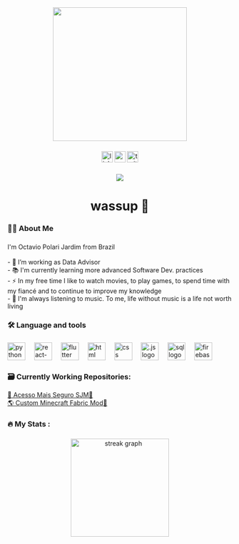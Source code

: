 <div align="center">
  <img height="300" src="https://d3rshtj5w2m4qx.cloudfront.net/7st2v%2Fpreview%2F71993872%2Fmain_large.gif?response-content-disposition=inline%3Bfilename%3D%22main_large.gif%22%3B&response-content-type=image%2Fgif&Expires=1761052086&Signature=G0OJ4iJ2DPFvKz7GCc0UvnwaU~ttZ0UK1PVg01L5tTvUQOAVwToTSnN73fvdOFySyAT~3sV7SOSv28kOUlB3zfPIHPInu~4ADXfKYIk72~l6YC6RGUqfm06gTv5pl6JT~yNg2vbg68tmh2unXRMIUjC7PyBvei8qZJ849SoD9ItyaAOJKkCL9pL6GVSBPrC-i8Fxn0mgSpUETh95Dqq7bzay28VG07nvVk2cFKlsDmiY4kBj6wwKshAldWOwasxaFCEh4quAmQnTa2eaPOhHCroWnP6LxUvkVawz0US~TP5Au3iCZgTgl9F1Le5xjfQyGonbduRKWm36qi3Fz-XSQw__&Key-Pair-Id=APKAJT5WQLLEOADKLHBQ"  />
</div>

###

<div align="center">
  <img src="https://img.shields.io/static/v1?message=LinkedIn&logo=linkedin&label=&color=0077B5&logoColor=white&labelColor=&style=for-the-badge" height="25" alt="linkedin logo"  />
  <img src="https://img.shields.io/static/v1?message=Youtube&logo=youtube&label=&color=FF0000&logoColor=white&labelColor=&style=for-the-badge" height="25" alt="youtube logo"  />
  <img src="https://img.shields.io/static/v1?message=Twitter&logo=twitter&label=&color=1DA1F2&logoColor=white&labelColor=&style=for-the-badge" height="25" alt="twitter logo"  />
</div>

###

<div align="center">
  <img src="https://visitor-badge.laobi.icu/badge?page_id=octavio-polari.octavio.polari&"  />
</div>

###

<h1 align="center">wassup 🤙</h1>

###

<h3 align="left">👩‍💻  About Me</h3>

###

<p align="left">
  I'm Octavio Polari Jardim from Brazil<br>
  <br>
  - 🔭 I’m working as Data Advisor<br>
  - 📚 I'm currently learning more advanced Software Dev. practices<br>
  - ⚡ In my free time I like to watch movies, to play games, to spend time with my fiancé and to continue to improve my knowledge<br>
  - 🎵 I'm always listening to music. To me, life without music is a life not worth living
</p>

###

<h3 align="left">🛠 Language and tools</h3>

###

<div align="left">
  <img src="https://cdn.jsdelivr.net/gh/devicons/devicon/icons/python/python-original-wordmark.svg" height="40" alt="python logo"  />
  <img width="12" />
  <img src="https://img.icons8.com/?size=100&id=123603&format=png&color=000000" height="40" alt="react-native logo"  />
  <img width="12" />
  <img src="https://img.icons8.com/?size=100&id=7I3BjCqe9rjG&format=png&color=000000" height="40" alt="flutter logo"  />
  <img width="12" />
  <img src="https://img.icons8.com/?size=100&id=20909&format=png&color=000000" height="40" alt="html logo"  />
  <img width="12" />
  <img src="https://img.icons8.com/?size=100&id=21278&format=png&color=000000" height="40" alt="css logo"  />
  <img width="12" />
  <img src="https://img.icons8.com/?size=100&id=108784&format=png&color=000000" height="40" alt=".js logo"  />
  <img width="12" />
  <img src="https://img.icons8.com/?size=100&id=J6KcaRLsTgpZ&format=png&color=000000" height="40" alt="sql logo"  />
  <img width="12" />
  <img src="https://cdn.jsdelivr.net/gh/devicons/devicon/icons/firebase/firebase-plain-wordmark.svg" height="40" alt="firebase logo"  />
  <img width="12" />
</div>

###

<h3 align="left">🗃️    Currently Working Repositories:</h3>

<a align="left" href="https://github.com/octavio-polari/acesso-mais-seguro-sjm" target="_blank" style="text-decoration=none">📱 Acesso Mais Seguro SJM🔗</a><br>
<a align="left" href="https://github.com/octavio-polari/Fabric-Dimensions-Boss-1.21.x" target="_blank" style="text-decoration=none">🌎 Custom Minecraft Fabric Mod🔗</a>

###

<h3 align="left">🔥   My Stats :</h3>

###

<div align="center">
  <img src="https://streak-stats.demolab.com?user=octavio-polari&locale=en&mode=daily&theme=dark&hide_border=false&border_radius=5&order=3" height="220" alt="streak graph"  />
</div>

###

